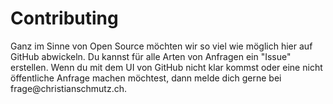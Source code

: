 # Contributing
Ganz im Sinne von Open Source möchten wir so viel wie möglich hier auf GitHub abwickeln. Du kannst für alle Arten von Anfragen ein "Issue" erstellen.
Wenn du mit dem UI von GitHub nicht klar kommst oder eine nicht öffentliche Anfrage machen möchtest, dann melde dich gerne bei frage&#64;christianschmutz&#46;ch.
